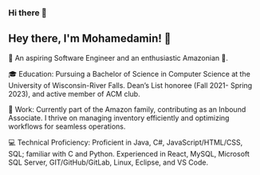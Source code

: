 ### Hi there 👋
## Hey there, I'm Mohamedamin! 👋

👋 An aspiring Software Engineer and an enthusiastic Amazonian 🌟.

🎓 Education: Pursuing a Bachelor of Science in Computer Science at the University of Wisconsin-River Falls. Dean’s List honoree (Fall 2021- Spring 2023), and active member of ACM club.

💼 Work: Currently part of the Amazon family, contributing as an Inbound Associate. I thrive on managing inventory efficiently and optimizing workflows for seamless operations.

💻 Technical Proficiency: Proficient in Java, C#, JavaScript/HTML/CSS, SQL; familiar with C and Python. Experienced in React, MySQL, Microsoft SQL Server, GIT/GitHub/GitLab, Linux, Eclipse, and VS Code.
